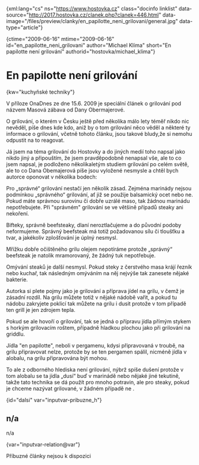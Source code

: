 
{xml:lang="cs" ns="https://www.hostovka.cz" class="docinfo linklist" data-source="http://2017.hostovka.cz/clanek.php?clanek=446.html" data-image="/files/preview/clanky/en\_papilotte\_neni_grilovani/general.jpg" data-type="article"}

{ctime="2009-06-16" mtime="2009-06-16" id="en\_papilotte\_neni\_grilovani" author="Michael Klíma" short="En papilotte není grilování" authorid="hostovka/michael\_klima"}

# En papilotte není grilování

<!-- generated attribute kw by user_updatekw.sh on 2020-07-05, do not edit -->

{kw="kuchyňské techniky"}

V příloze OnaDnes ze dne 15.6. 2009 je speciální článek o grilování pod názvem Masová zábava od Dany Obermajerové.

O grilování, o kterém v Česku ještě před několika málo lety téměř nikdo nic nevěděl, píše dnes kde kdo, aniž by o tom grilování něco věděl a některé ty informace o grilování, včetně tohoto článku, jsou takové bludy,že si nemohu odpustit na to reagovat.

Já jsem na téma grilování do Hostovky a do jiných medií toho napsal jako nikdo jiný a připouštím, že jsem pravděpodobně nenapsal vše, ale to co jsem napsal, je podloženo několikaletým studiem grilování po celém světě, ale to co Dana Obemajerová píše jsou vyložené nesmysle a chtěl bych autorce oponovat v několika bodech:

Pro „správné“ grilování nestačí jen několik zásad. Zejména marinády nejsou podmínkou „správného“ grilování, ať již se použije balsamický ocet nebo ne. Pokud máte správnou surovinu či dobře uzrálé maso, tak žádnou marinádu nepotřebujete. Při "správném" grilování se ve většině případů steaky ani nekoření.

Bifteky, správně beefsteaky, dlaní neroztlačujeme a do původní podoby neformujeme. Správný beefsteak má totiž požadovanou sílu či tloušťku a tvar, a jakékoliv zplošťování je úplný nesmysl.

Mřížku dobře očištěného grilu olejem nepotíráme protože „správný“ beefsteak je natolik mramorovaný, že žádný tuk nepotřebuje.

Omývání steaků je další nesmysl. Pokud steky z čerstvého masa krájí řezník nebo kuchař, tak následným omýváním na něj nejvýše tak zanesete nějaké bakterie. 

Autorka si plete pojmy jako je grilování a příprava jídel na grilu, v čemž je zásadní rozdíl. Na grilu můžete totiž v nějaké nádobě vařit, a pokud tu nádobu zakryjete poklicí tak můžete na grilu i dusit protože v tom případě ten grill je jen zdrojem tepla.

Pokud se ale hovoří o grilování, tak se jedná o přípravu jídla přímým stykem s horkým grilovacím roštem, případně hladkou plochou jako při grilování na griddlu.

Jídla "en papilotte", neboli v pergamenu, kdysi připravovaná v troubě, na grilu připravovat nelze, protože by se ten pergamen spálil, nicméně jídla v alobalu, na grilu připravována být mohou.

To ale z odborného hlediska není grilování, nýbrž spíše dušení protože v tom alobalu se ta jídla „dusí“ buď v marinádě nebo nějaké jiné tekutině, takže tato technika se dá použít pro mnoho potravin, ale pro steaky, pokud je chceme nazývat grilované, v žádném případě ne .

{id="dalsi" var="inputvar-pribuzne_h"}

## n/a

n/a

{var="inputvar-relation@var"}

Příbuzné články nejsou k dispozici

